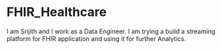 # FHIR_Healthcare

I am Srijith and I work as a Data Engineer. I am trying a build a streaming platform for FHIR application and using it for further Analytics.
